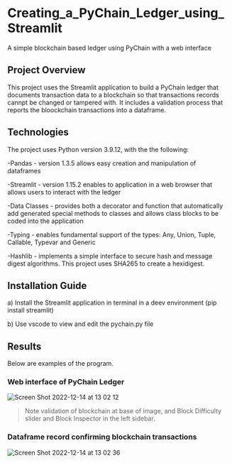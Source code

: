 # Creating_a_PyChain_Ledger_using_Streamlit
A simple blockchain based ledger using PyChain with a web interface 
>
## Project Overview
This project uses the Streamlit application to build a PyChain ledger that documents transaction data to a blockchain so that transactions records cannpt be changed or tampered with. It includes a validation process that reports the bloockchain transactions into a dataframe.
>
## Technologies
The project uses Python version 3.9.12, with the the following:
>
-Pandas - version 1.3.5 allows easy creation and manipulation of dataframes
>
-Streamlit - version 1.15.2 enables to application in a web browser that allows users to interact with the ledger
>
-Data Classes - provides both a decorator and function that automatically add generated special methods to classes and allows class blocks to be coded into the application
>
-Typing - enables fundamental support of the types: Any, Union, Tuple, Callable, Typevar and Generic
>
-Hashlib - implements a simple interface to secure hash and message digest algorithms. This project uses SHA265 to create a hexidigest.

## Installation Guide
a) Install the Streamlit application in terminal in a deev environment (pip install streamlit)
>
b) Use vscode to view and edit the pychain.py file
>
## Results
>
Below are examples of the program.
>
### Web interface of PyChain Ledger
![Screen Shot 2022-12-14 at 13 02 12](https://user-images.githubusercontent.com/110360757/208361240-1e631e19-47b1-4b0d-8248-086455d79491.png)
>Note validation of blockchain at base of image, and Block Difficulty slider and Block Inspector in the left sidebar.
>
### Dataframe record confirming blockchain transactions
![Screen Shot 2022-12-14 at 13 02 36](https://user-images.githubusercontent.com/110360757/208361744-b9668e54-ccdc-4d22-80e4-4923978ba01c.png)
